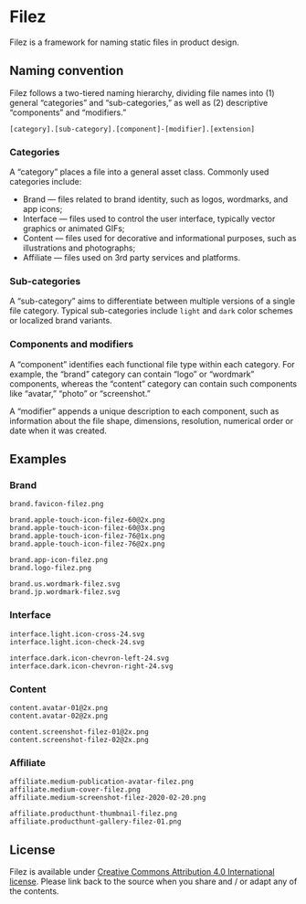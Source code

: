 # Filez

Filez is a framework for naming static files in product design.

## Naming convention

Filez follows a two-tiered naming hierarchy, dividing file names into (1) general “categories” and “sub-categories,” as well as (2) descriptive “components” and “modifiers.”

```
[category].[sub-category].[component]-[modifier].[extension]
```

### Categories

A “category” places a file into a general asset class. Commonly used categories include:

* Brand — files related to brand identity, such as logos, wordmarks, and app icons;
* Interface — files used to control the user interface, typically vector graphics or animated GIFs;
* Content — files used for decorative and informational purposes, such as illustrations and photographs; 
* Affiliate — files used on 3rd party services and platforms.

### Sub-categories

A “sub-category” aims to differentiate between multiple versions of a single file category. Typical sub-categories include `light` and `dark` color schemes or localized brand variants.

### Components and modifiers

A “component” identifies each functional file type within each category. For example, the “brand” category can contain “logo” or “wordmark” components, whereas the “content” category can contain such components like “avatar,” “photo” or “screenshot.”

A “modifier” appends a unique description to each component, such as information about the file shape, dimensions, resolution, numerical order or date when it was created.

## Examples

### Brand

```
brand.favicon-filez.png

brand.apple-touch-icon-filez-60@2x.png
brand.apple-touch-icon-filez-60@3x.png
brand.apple-touch-icon-filez-76@1x.png
brand.apple-touch-icon-filez-76@2x.png

brand.app-icon-filez.png
brand.logo-filez.png

brand.us.wordmark-filez.svg
brand.jp.wordmark-filez.svg
```

### Interface

```
interface.light.icon-cross-24.svg
interface.light.icon-check-24.svg

interface.dark.icon-chevron-left-24.svg
interface.dark.icon-chevron-right-24.svg
```

### Content

```
content.avatar-01@2x.png
content.avatar-02@2x.png

content.screenshot-filez-01@2x.png
content.screenshot-filez-02@2x.png
```

### Affiliate

```
affiliate.medium-publication-avatar-filez.png
affiliate.medium-cover-filez.png
affiliate.medium-screenshot-filez-2020-02-20.png

affiliate.producthunt-thumbnail-filez.png
affiliate.producthunt-gallery-filez-01.png
```

## License

Filez is available under [Creative Commons Attribution 4.0 International license](https://creativecommons.org/licenses/by/4.0/). Please link back to the source when you share and / or adapt any of the contents.
